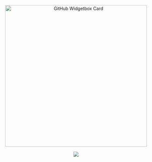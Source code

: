 <div align="center">
  <a href="https://discord.com/users/1277938659668136038" title="GitHub Profile">
      <img 
        src="https://github-widgetbox.vercel.app/api/profile?username=insuperable&theme=viridescent&data=followers,repositories,stars,commits" 
        alt="GitHub Widgetbox Card" 
        style="width: 450px;
      ">
  </a>
  <br>
  <samp>
    <br><img src="https://komarev.com/ghpvc/?username=insuperable">
  </samp>
